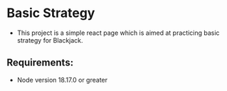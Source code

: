 # Basic Strategy

- This project is a simple react page which is aimed at practicing basic strategy for Blackjack.


## Requirements:
- Node version 18.17.0 or greater